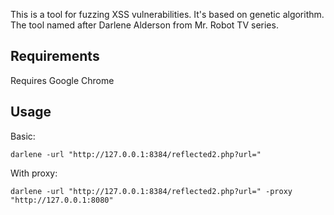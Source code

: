 This is a tool for fuzzing XSS vulnerabilities. It's based on genetic algorithm.
The tool named after Darlene Alderson from Mr. Robot TV series.

## Requirements

Requires Google Chrome

## Usage

Basic:
```plain
darlene -url "http://127.0.0.1:8384/reflected2.php?url="
```

With proxy:
```plain
darlene -url "http://127.0.0.1:8384/reflected2.php?url=" -proxy "http://127.0.0.1:8080"
```
